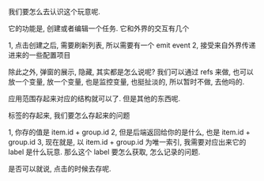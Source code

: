 我们要怎么去认识这个玩意呢.

它的功能是, 创建或者编辑一个任务. 
它和外界的交互有几个

1, 点击创建之后, 需要刷新列表, 所以需要有一个 emit event
2, 接受来自外界传递进来的一些配置项目

除此之外, 弹窗的展示, 隐藏, 其实都是怎么说呢?
我们可以通过 refs 来做, 也可以放一个变量, 放一个变量, 也是监控变量, 也挺扯淡的, 所以暂时不做, 去他吗的. 


应用范围存起来对应的结构就可以了. 
但是其他的东西呢.

标签的存起来, 我们要怎么存起来的问题

1, 你存的值是 item.id + group.id
2, 但是后端返回给你的是什么, 也是 item.id + group.id
3, 现在就是, 以 item.id + group.id 为唯一索引, 我需要对应出来它的 label 是什么玩意.
那么这个 label 要怎么获取, 怎么记录的问题. 

是否可以就说, 点击的时候去存呢. 
